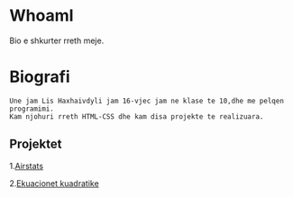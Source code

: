 # WhoamI
Bio e shkurter rreth meje.
# Biografi
```
Une jam Lis Haxhaivdyli jam 16-vjec jam ne klase te 10,dhe me pelqen programimi. 
Kam njohuri rreth HTML-CSS dhe kam disa projekte te realizuara.
```

## Projektet
1.[Airstats](https://airstats.netlify.com/)

2.[Ekuacionet kuadratike](https://ekuacionet-kuadratike.netlify.app/)